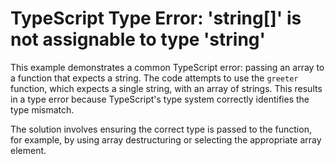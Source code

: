 # TypeScript Type Error: 'string[]' is not assignable to type 'string'

This example demonstrates a common TypeScript error: passing an array to a function that expects a string. The code attempts to use the `greeter` function, which expects a single string, with an array of strings.  This results in a type error because TypeScript's type system correctly identifies the type mismatch.

The solution involves ensuring the correct type is passed to the function, for example, by using array destructuring or selecting the appropriate array element.